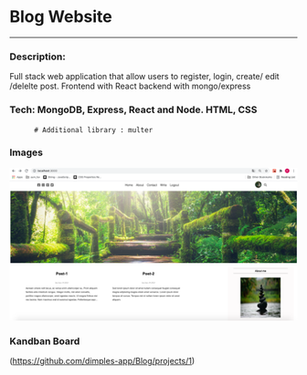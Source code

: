 # Blog Website

---

###  Description: 
Full stack web application that allow users to register, login, create/ edit /delelte post. Frontend with React backend with mongo/express

### Tech: MongoDB, Express, React and Node.  HTML, CSS
          # Additional library : multer
          
### Images
![Home](https://github.com/dimples-app/Blog/blob/master/Assets/Home.jpg.png)
    
### Kandban Board
(https://github.com/dimples-app/Blog/projects/1)
